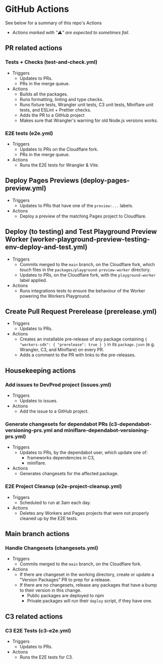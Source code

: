 # GitHub Actions

See below for a summary of this repo's Actions

- _Actions marked with "⚠️" are expected to sometimes fail._

## PR related actions

### Tests + Checks (test-and-check.yml)

- Triggers
  - Updates to PRs.
  - PRs in the merge queue.
- Actions
  - Builds all the packages.
  - Runs formatting, linting and type checks.
  - Runs fixture tests, Wrangler unit tests, C3 unit tests, Miniflare unit tests, and ESLint + Prettier checks.
  - Adds the PR to a GitHub project
  - Makes sure that Wrangler's warning for old Node.js versions works.

### E2E tests (e2e.yml)

- Triggers
  - Updates to PRs on the Cloudflare fork.
  - PRs in the merge queue.
- Actions
  - Runs the E2E tests for Wrangler & Vite.

## Deploy Pages Previews (deploy-pages-preview.yml)

- Triggers
  - Updates to PRs that have one of the `preview:...` labels.
- Actions
  - Deploy a preview of the matching Pages project to Cloudflare.

## Deploy (to testing) and Test Playground Preview Worker (worker-playground-preview-testing-env-deploy-and-test.yml)

- Triggers
  - Commits merged to the `main` branch, on the Cloudflare fork, which touch files in the `packages/playground-preview-worker` directory.
  - Updates to PRs, on the Cloudflare fork, with the `playground-worker` label applied.
- Actions
  - Runs integrations tests to ensure the behaviour of the Worker powering the Workers Playground.

## Create Pull Request Prerelease (prerelease.yml)

- Triggers
  - Updates to PRs.
- Actions
  - Creates an installable pre-release of any package containing `{ "workers-sdk": { "prerelease": true } }` in its `package.json` (e.g. Wrangler, C3, and Miniflare) on every PR.
  - Adds a comment to the PR with links to the pre-releases.

## Housekeeping actions

### Add issues to DevProd project (issues.yml)

- Triggers
  - Updates to issues.
- Actions
  - Add the issue to a GitHub project.

### Generate changesets for dependabot PRs (c3-dependabot-versioning-prs.yml and miniflare-dependabot-versioning-prs.yml)

- Triggers
  - Updates to PRs, by the dependabot user, which update one of:
    - frameworks dependencies in C3,
    - miniflare.
- Actions
  - Generates changesets for the affected package.

### E2E Project Cleanup (e2e-project-cleanup.yml)

- Triggers
  - Scheduled to run at 3am each day.
- Actions
  - Deletes any Workers and Pages projects that were not properly cleaned up by the E2E tests.

## Main branch actions

### Handle Changesets (changesets.yml)

- Triggers
  - Commits merged to the `main` branch, on the Cloudflare fork.
- Actions
  - If there are changeset in the working directory, create or update a "Version Packages" PR to prep for a release.
  - If there are no changesets, release any packages that have a bump to their version in this change.
    - Public packages are deployed to npm
    - Private packages will run their `deploy` script, if they have one.

## C3 related actions

### C3 E2E Tests (c3-e2e.yml)

- Triggers
  - Updates to PRs.
- Actions
  - Runs the E2E tests for C3.
